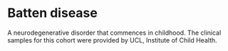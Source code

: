 Batten disease
==============

A neurodegenerative disorder that commences in childhood. The clinical samples for this cohort were provided by UCL, Institute of Child Health.
